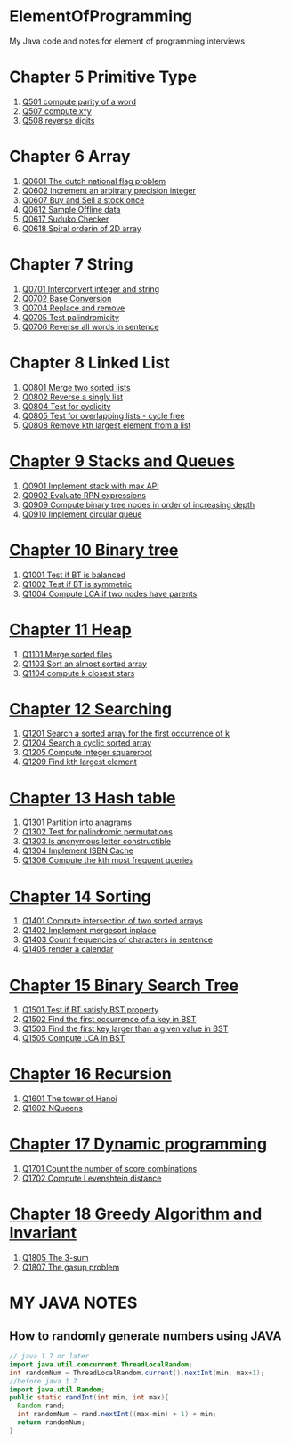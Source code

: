 # ElementOfProgramming
My Java code and notes for element of programming interviews

# Chapter 5 Primitive Type
1. [Q501 compute parity of a word](./chapter5_primitive_type/Q0501.java)
2. [Q507 compute x^y](./chapter5_primitive_type/Q0507.java)
3. [Q508 reverse digits](./chapter5_primitive_type/Q0508.java)

# Chapter 6 Array
1. [Q0601 The dutch national flag problem](./chapter6_array/Q0601.java)
2. [Q0602 Increment an arbitrary precision integer](./chapter6_array/Q602.java)
3. [Q0607 Buy and Sell a stock once](./chapter6_array/Q607.java)
4. [Q0612 Sample Offline data](./chapter6_array/Q612.java)
5. [Q0617 Suduko Checker](./chapter6_array/Q617.java)
6. [Q0618 Spiral orderin of 2D array](./chapter6_array/Q618.java)

# Chapter 7 String
1. [Q0701 Interconvert integer and string](./chapter7_string/Q0701.java)
2. [Q0702 Base Conversion](./chapter7_string/Q702.java)
3. [Q0704 Replace and remove](./chapter7_string/Q704.java)
4. [Q0705 Test palindromicity](./chapter7_string/Q705.java)
5. [Q0706 Reverse all words in sentence](./chapter7_string/Q706.java)

# Chapter 8 Linked List
1. [Q0801 Merge two sorted lists](./chapter8_linked_list/Q0801.java)
2. [Q0802 Reverse a singly list](./chapter8_linked_list/Q0802.java)
3. [Q0804 Test for cyclicity](./chapter8_linked_list/Q0804.java)
4. [Q0805 Test for overlapping lists - cycle free](./chapter8_linked_list/Q0805.java)
5. [Q0808 Remove kth largest element from a list](./chapter8_linked_list/Q0808.java)

# [Chapter 9 Stacks and Queues](./chapter9_stacks_and_queues/README.md)
1. [Q0901 Implement stack with max API](./chapter9_stacks_and_queues/Stack.java)
2. [Q0902 Evaluate RPN expressions](./chapter9_stacks_and_queues/Q902.java)
3. [Q0909 Compute binary tree nodes in order of increasing depth](./chapter9_stacks_and_queues/Q909.java)
4. [Q0910 Implement circular queue](./chapter9_stacks_and_queues/Q910.java)

# [Chapter 10 Binary tree](./chapter10_binary_trees/README.md)
1. [Q1001 Test if BT is balanced](./chapter10_binary_trees/Q1001.java)
2. [Q1002 Test if BT is symmetric](./chapter10_binary_trees/Q1002.java)
3. [Q1004 Compute LCA if two nodes have parents](./chapter10_binary_trees/Q1004.java)

# [Chapter 11 Heap](./chapter11_heap/README.md)
1. [Q1101 Merge sorted files](./chapter11_heap/Q1101.java)
2. [Q1103 Sort an almost sorted array](./chapter11_heap/Q1103.java)
3. [Q1104 compute k closest stars](./chapter11_heap/Q1104.java)

# [Chapter 12 Searching](./chapter12_searching/README.md)
1. [Q1201 Search a sorted array for the first occurrence of k ](./chapter12_searching/Q1201.java)
2. [Q1204 Search a cyclic sorted array](./chapter12_searching/Q1204.java)
3. [Q1205 Compute Integer squareroot](./chapter12_searching/Q1205.java)
4. [Q1209 Find kth largest element](./chapter12_searching/Q1209.java)

# [Chapter 13 Hash table](./chapter13_hash_tables/README.md)
1. [Q1301 Partition into anagrams ](./chapter13_hash_tables/Q1301.java)
2. [Q1302 Test for palindromic permutations ](./chapter13_hash_tables/Q1302.java)
3. [Q1303 Is anonymous letter constructible ](./chapter13_hash_tables/Q1303.java)
4. [Q1304 Implement ISBN Cache ](./chapter13_hash_tables/Q1304.java)
5. [Q1306 Compute the kth most frequent queries ](./chapter13_hash_tables/Q1306.java)

# [Chapter 14 Sorting](./chapter14_sorting/README.md)
1. [Q1401 Compute intersection of two sorted arrays ](./chapter14_sorting/Q1401.java)
2. [Q1402 Implement mergesort inplace ](./chapter14_sorting/Q1402.java)
3. [Q1403 Count frequencies of characters in sentence ](./chapter14_sorting/Q1403.java)
4. [Q1405 render a calendar ](./chapter14_sorting/Q1405.java)

# [Chapter 15 Binary Search Tree](./chapter15_binary_search_tree/README.md)
1. [Q1501 Test if BT satisfy BST property ](./chapter15_binary_search_tree/Q1501.java)
2. [Q1502 Find the first occurrence of a key in BST ](./chapter15_binary_search_tree/Q1502.java)
3. [Q1503 Find the first key larger than a given value in BST ](./chapter15_binary_search_tree/Q1503.java)
4. [Q1505 Compute LCA in BST ](./chapter15_binary_search_tree/Q1505.java)

# [Chapter 16 Recursion](./chapter16_recursion/README.md)
1. [Q1601 The tower of Hanoi ](./chapter16_recursion/Q1601.java)
2. [Q1602 NQueens ](./chapter16_recursion/Q1602.java)

# [Chapter 17 Dynamic programming](./chapter17_dynamic_programming/README.md)
1. [Q1701 Count the number of score combinations ](./chapter17_dynamic_programming/Q1701.java)
2. [Q1702 Compute Levenshtein distance ](./chapter17_dynamic_programming/Q1702.java)

# [Chapter 18 Greedy Algorithm and Invariant](./chapter18_greedy_algo_and_invariant/README.md)
1. [Q1805 The 3-sum ](./chapter18_greedy_algo_and_invariant/Q1805.java)
2. [Q1807 The gasup problem ](./chapter18_greedy_algo_and_invariant/Q1807.java)

# MY JAVA NOTES

## How to randomly generate numbers using JAVA
```JAVA
// java 1.7 or later
import java.util.concurrent.ThreadLocalRandom;
int randomNum = ThreadLocalRandom.current().nextInt(min, max+1);
//before java 1.7
import java.util.Random;
public static randInt(int min, int max){
  Random rand;
  int randomNum = rand.nextInt((max-min) + 1) + min;
  return randomNum;
}
